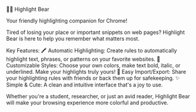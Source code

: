 🐻‍❄️ Highlight Bear

Your friendly highlighting companion for Chrome!

Tired of losing your place or important snippets on web pages? Highlight Bear is here to help you remember what matters most.

Key Features:
🖍️ Automatic Highlighting: Create rules to automatically highlight text, phrases, or patterns on your favorite websites.
🎨 Customizable Styles: Choose your own colors, make text bold, italic, or underlined. Make your highlights truly yours!
🔄 Easy Import/Export: Share your highlighting rules with friends or back them up for safekeeping.
✨ Simple & Cute: A clean and intuitive interface that's a joy to use.

Whether you're a student, researcher, or just an avid reader, Highlight Bear will make your browsing experience more colorful and productive.